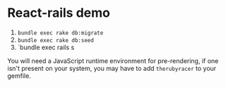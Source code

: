React-rails demo
================

1. `bundle exec rake db:migrate`
2. `bundle exec rake db:seed`
3. `bundle exec rails s

You will need a JavaScript runtime environment for pre-rendering, if one isn't
present on your system, you may have to add `therubyracer` to your gemfile.
